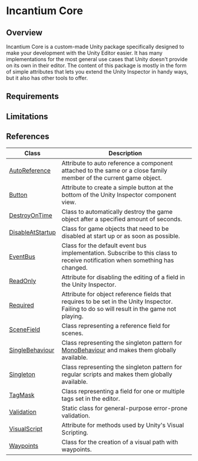﻿# Incantium Core

## Overview

Incantium Core is a custom-made Unity package specifically designed to make your development with the Unity Editor 
easier. It has many implementations for the most general use cases that Unity doesn't provide on its own in their 
editor. The content of this package is mostly in the form of simple attributes that lets you extend the Unity Inspector 
in handy ways, but it also has other tools to offer.

## Requirements

## Limitations

## References

| Class                                                             | Description                                                                                                                                                                       |
|-------------------------------------------------------------------|-----------------------------------------------------------------------------------------------------------------------------------------------------------------------------------|
| [AutoReference](Documentation~/Attributes/AutoReference.md)       | Attribute to auto reference a component attached to the same or a close family member of the current game object.                                                                 |
| [Button](Documentation~/Attributes/Button.md)                     | Attribute to create a simple button at the bottom of the Unity Inspector component view.                                                                                          |
| [DestroyOnTime](Documentation~/Components/DestroyOnTime.md)       | Class to automatically destroy the game object after a specified amount of seconds.                                                                                               |
| [DisableAtStartup](Documentation~/Components/DisableAtStartup.md) | Class for game objects that need to be disabled at start up or as soon as possible.                                                                                               |
| [EventBus](Documentation~/Events/EventBus.md)                     | Class for the default event bus implementation. Subscribe to this class to receive notification when something has changed.                                                       |
| [ReadOnly](Documentation~/Attributes/ReadOnly.md)                 | Attribute for disabling the editing of a field in the Unity Inspector.                                                                                                            |
| [Required](Documentation~/Attributes/Required.md)                 | Attribute for object reference fields that requires to be set in the Unity Inspector. Failing to do so will result in the game not playing.                                       |
| [SceneField](Documentation~/SceneField.md)                        | Class representing a reference field for scenes.                                                                                                                                  |
| [SingleBehaviour](Documentation~/SingleBehaviour.md)              | Class representing the singleton pattern for [MonoBehaviour](https://docs.unity3d.com/6000.0/Documentation/ScriptReference/MonoBehaviour.html) and makes them globally available. |
| [Singleton](Documentation~/Singleton.md)                          | Class representing the singleton pattern for regular scripts and makes them globally available.                                                                                   |
| [TagMask](Documentation~/TagMask.md)                              | Class representing a field for one or multiple tags set in the editor.                                                                                                            |
| [Validation](Documentation~/Extensions/Validation.md)             | Static class for general-purpose error-prone validation.                                                                                                                          |
| [VisualScript](Documentation~/Attributes/VisualScript.md)         | Attribute for methods used by Unity's Visual Scripting.                                                                                                                           |
| [Waypoints](Documentation~/Data/Waypoints.md)                     | Class for the creation of a visual path with waypoints.                                                                                                                           |
